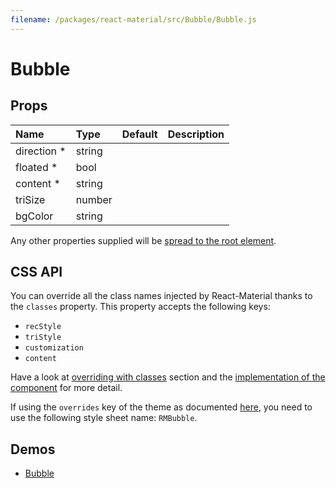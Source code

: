 ```yaml
---
filename: /packages/react-material/src/Bubble/Bubble.js
---
```


<!--- This documentation is automatically generated, do not try to edit it. -->

# Bubble



## Props

| Name | Type | Default | Description |
|:-----|:-----|:--------|:------------|
| <span class="prop-name required">direction *</span> | <span class="prop-type">string |  |  |
| <span class="prop-name required">floated *</span> | <span class="prop-type">bool |  |  |
| <span class="prop-name required">content *</span> | <span class="prop-type">string |  |  |
| <span class="prop-name">triSize</span> | <span class="prop-type">number |  |  |
| <span class="prop-name">bgColor</span> | <span class="prop-type">string |  |  |

Any other properties supplied will be [spread to the root element](/guides/api#spread).

## CSS API

You can override all the class names injected by React-Material thanks to the `classes` property.
This property accepts the following keys:
- `recStyle`
- `triStyle`
- `customization`
- `content`

Have a look at [overriding with classes](/customization/overrides#overriding-with-classes) section
and the [implementation of the component](http://git.dev.sh.ctripcorp.com/sixthquake/react-material/tree/develop/packages/react-material/src/Bubble/Bubble.js)
for more detail.

If using the `overrides` key of the theme as documented
[here](/customization/themes#customizing-all-instances-of-a-component-type),
you need to use the following style sheet name: `RMBubble`.

## Demos

- [Bubble](/demos/bubble)

